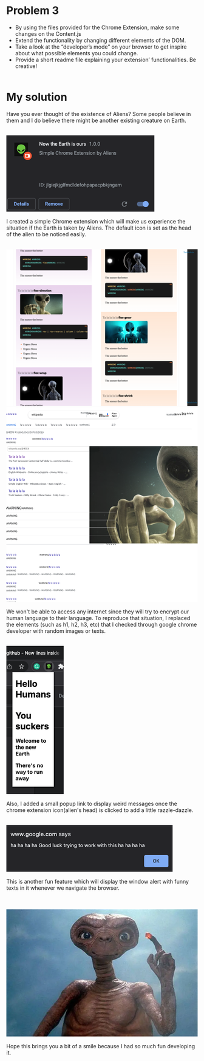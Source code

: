 # Problem 3

- By using the files provided for the Chrome Extension, make some changes on the Content.js
- Extend the functionality by changing different elements of the DOM. 
- Take a look at the “developer’s mode” on your browser to get inspire about what possible elements you could change. 
- Provide a short readme file explaining your extension’ functionalities. Be creative!
</br></br>

# My solution
Have you ever thought of the existence of Aliens? Some people believe in them and I do believe there might be another existing creature on Earth.
</br></br>

![Sketch](/images/exts.png)

I created a simple Chrome extension which will make us experience the situation if the Earth is taken by Aliens. The default icon is set as the head of the alien to be noticed easily.
</br></br>

![Sketch](/images/b1.png)
![Sketch](/images/b2.png)

We won't be able to access any internet since they will try to encrypt our human language to their language. To reproduce that situation, I replaced the elements (such as h1, h2, h3, etc) that I checked through google chrome developer with random images or texts. 
</br></br>

![Sketch](/images/popup.png)

Also, I added a small popup link to display weird messages once the chrome extension icon(alien's head) is clicked to add a little razzle-dazzle.
</br></br>

![Sketch](/images/alert.png)

This is another fun feature which will display the window alert with funny texts in it whenever we navigate the browser.

</br></br>
![Sketch](/images/wave.png)

Hope this brings you a bit of a smile because I had so much fun developing it.









